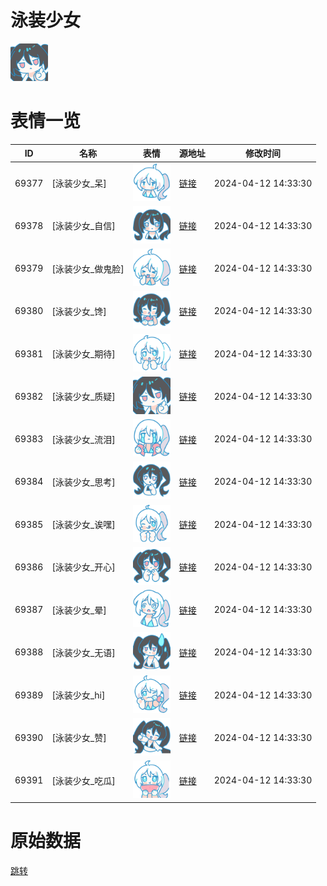 # 泳装少女

<img src="./cover.png" height="60" alt="cover" />

# 表情一览

|ID|名称|表情|源地址|修改时间|
|----|----|----|----|----|
|69377|[泳装少女_呆]|<img src="./pic/069377_%5B泳装少女_呆%5D.png" height="60" alt="呆"/>|[链接](https://i0.hdslb.com/bfs/garb/575fe264d852c0c9bf0616df9879b00f0bfa9227.png)|2024-04-12 14:33:30|
|69378|[泳装少女_自信]|<img src="./pic/069378_%5B泳装少女_自信%5D.png" height="60" alt="自信"/>|[链接](https://i0.hdslb.com/bfs/garb/cd20d57306e808186680682903e7a7c89dabc59b.png)|2024-04-12 14:33:30|
|69379|[泳装少女_做鬼脸]|<img src="./pic/069379_%5B泳装少女_做鬼脸%5D.png" height="60" alt="做鬼脸"/>|[链接](https://i0.hdslb.com/bfs/garb/5d7a3bff9ddf1098e42da46281ac670f349728bd.png)|2024-04-12 14:33:30|
|69380|[泳装少女_馋]|<img src="./pic/069380_%5B泳装少女_馋%5D.png" height="60" alt="馋"/>|[链接](https://i0.hdslb.com/bfs/garb/754ba373540daeeabb6f6f28c4c3ccb72c4d0182.png)|2024-04-12 14:33:30|
|69381|[泳装少女_期待]|<img src="./pic/069381_%5B泳装少女_期待%5D.png" height="60" alt="期待"/>|[链接](https://i0.hdslb.com/bfs/garb/c0153e6948895d1d948f8609754abfc6b492abba.png)|2024-04-12 14:33:30|
|69382|[泳装少女_质疑]|<img src="./pic/069382_%5B泳装少女_质疑%5D.png" height="60" alt="质疑"/>|[链接](https://i0.hdslb.com/bfs/garb/23c2b08e68b95b6cbe5445a4d92bf367f95481f7.png)|2024-04-12 14:33:30|
|69383|[泳装少女_流泪]|<img src="./pic/069383_%5B泳装少女_流泪%5D.png" height="60" alt="流泪"/>|[链接](https://i0.hdslb.com/bfs/garb/6ace6300575589246c17b1eaeb5e6ab5e143621a.png)|2024-04-12 14:33:30|
|69384|[泳装少女_思考]|<img src="./pic/069384_%5B泳装少女_思考%5D.png" height="60" alt="思考"/>|[链接](https://i0.hdslb.com/bfs/garb/8cce825c1c53c2f47818550ebdfaf4ac06cc7e9a.png)|2024-04-12 14:33:30|
|69385|[泳装少女_诶嘿]|<img src="./pic/069385_%5B泳装少女_诶嘿%5D.png" height="60" alt="诶嘿"/>|[链接](https://i0.hdslb.com/bfs/garb/81642ce0a19f8698f3b5b96676db22a984db020f.png)|2024-04-12 14:33:30|
|69386|[泳装少女_开心]|<img src="./pic/069386_%5B泳装少女_开心%5D.png" height="60" alt="开心"/>|[链接](https://i0.hdslb.com/bfs/garb/1dd9dde19cf4a59dd7e69b1b067dc2984f3398ba.png)|2024-04-12 14:33:30|
|69387|[泳装少女_晕]|<img src="./pic/069387_%5B泳装少女_晕%5D.png" height="60" alt="晕"/>|[链接](https://i0.hdslb.com/bfs/garb/1f64e58a6b8adf31494030d6b42b223f24b25e70.png)|2024-04-12 14:33:30|
|69388|[泳装少女_无语]|<img src="./pic/069388_%5B泳装少女_无语%5D.png" height="60" alt="无语"/>|[链接](https://i0.hdslb.com/bfs/garb/26d55e55c021b821736e5fe643715a5ceeec15d8.png)|2024-04-12 14:33:30|
|69389|[泳装少女_hi]|<img src="./pic/069389_%5B泳装少女_hi%5D.png" height="60" alt="hi"/>|[链接](https://i0.hdslb.com/bfs/garb/ba6c5abb9325b530560b63a1ddec00e0bdc6ad23.png)|2024-04-12 14:33:30|
|69390|[泳装少女_赞]|<img src="./pic/069390_%5B泳装少女_赞%5D.png" height="60" alt="赞"/>|[链接](https://i0.hdslb.com/bfs/garb/ca3c026de285e83c36a76ab9de8c6376734692ec.png)|2024-04-12 14:33:30|
|69391|[泳装少女_吃瓜]|<img src="./pic/069391_%5B泳装少女_吃瓜%5D.png" height="60" alt="吃瓜"/>|[链接](https://i0.hdslb.com/bfs/garb/cfa57941a2aef24ce72d4dfa9f3004a72769f698.png)|2024-04-12 14:33:30|

# 原始数据

[跳转](./raw.json)

